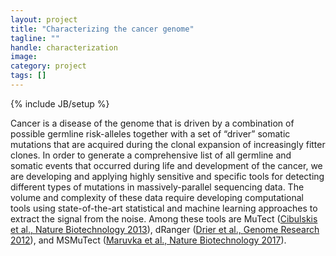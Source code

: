 ```yaml
---
layout: project
title: "Characterizing the cancer genome"
tagline: ""
handle: characterization
image: 
category: project
tags: []
---
```

{% include JB/setup %}

Cancer is a disease of the genome that is driven by a combination of possible germline risk-alleles together with a set of “driver” somatic mutations that are acquired during the clonal expansion of increasingly fitter clones. In order to generate a comprehensive list of all germline and somatic events that occurred during life and development of the cancer, we are developing and applying highly sensitive and specific tools for detecting different types of mutations in massively-parallel sequencing data. The volume and complexity of these data require developing computational tools using state-of-the-art statistical and machine learning approaches to extract the signal from the noise. Among these tools are MuTect ([Cibulskis et al., Nature Biotechnology 2013]), dRanger ([Drier et al., Genome Research 2012]), and MSMuTect ([Maruvka et al., Nature Biotechnology 2017]).

[Cibulskis et al., Nature Biotechnology 2013]: /papers/paper/mutect
[Drier et al., Genome Research 2012]: /papers/paper/dranger
[Maruvka et al., Nature Biotechnology 2017]: /papers/paper/msi-indels